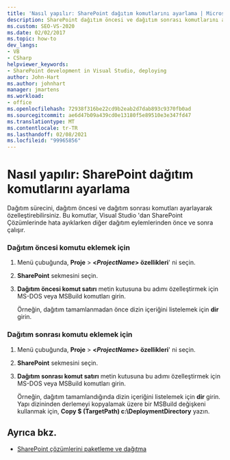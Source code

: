 ```yaml
---
title: 'Nasıl yapılır: SharePoint dağıtım komutlarını ayarlama | Microsoft Docs'
description: SharePoint dağıtım öncesi ve dağıtım sonrası komutlarını ayarlayarak dağıtım sürecini özelleştirmeyi anlayın.
ms.custom: SEO-VS-2020
ms.date: 02/02/2017
ms.topic: how-to
dev_langs:
- VB
- CSharp
helpviewer_keywords:
- SharePoint development in Visual Studio, deploying
author: John-Hart
ms.author: johnhart
manager: jmartens
ms.workload:
- office
ms.openlocfilehash: 72938f316be22cd9b2eab2d7dab893c9370fb0ad
ms.sourcegitcommit: ae6d47b09a439cd0e13180f5e89510e3e347fd47
ms.translationtype: MT
ms.contentlocale: tr-TR
ms.lasthandoff: 02/08/2021
ms.locfileid: "99965856"
---
```

# <a name="how-to-set-sharepoint-deployment-commands"></a>Nasıl yapılır: SharePoint dağıtım komutlarını ayarlama
  Dağıtım sürecini, dağıtım öncesi ve dağıtım sonrası komutları ayarlayarak özelleştirebilirsiniz. Bu komutlar, Visual Studio 'dan SharePoint Çözümlerinde hata ayıklarken diğer dağıtım eylemlerinden önce ve sonra çalışır.

### <a name="to-add-a-pre-deployment-command"></a>Dağıtım öncesi komutu eklemek için

1. Menü çubuğunda, **Proje**  >  **\<*ProjectName*> özellikleri**' ni seçin.

2. **SharePoint** sekmesini seçin.

3. **Dağıtım öncesi komut satırı** metin kutusuna bu adımı özelleştirmek için MS-DOS veya MSBuild komutları girin.

     Örneğin, dağıtım tamamlanmadan önce dizin içeriğini listelemek için **dir** girin.

### <a name="to-add-a-post-deployment-command"></a>Dağıtım sonrası komutu eklemek için

1. Menü çubuğunda, **Proje**  >  **\<*ProjectName*> özellikleri**' ni seçin.

2. **SharePoint** sekmesini seçin.

3. **Dağıtım sonrası komut satırı** metin kutusuna bu adımı özelleştirmek için MS-DOS veya MSBuild komutları girin.

     Örneğin, dağıtım tamamlandığında dizin içeriğini listelemek için **dir** girin. Yapı dizininden derlemeyi kopyalamak üzere bir MSBuild değişkeni kullanmak için, **Copy $ (TargetPath) c:\DeploymentDirectory** yazın.

## <a name="see-also"></a>Ayrıca bkz.
- [SharePoint çözümlerini paketleme ve dağıtma](../sharepoint/packaging-and-deploying-sharepoint-solutions.md)
